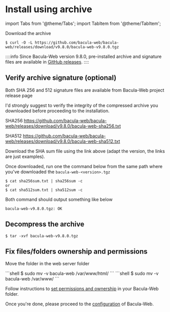 # Install using archive

import Tabs from '@theme/Tabs';
import TabItem from '@theme/TabItem';

Download the archive

```shell
$ curl -O -L https://github.com/bacula-web/bacula-web/releases/download/v9.8.0/bacula-web-v9.8.0.tgz
```

::::info
Since Bacula-Web version 9.8.0, pre-installed archive and signature files are available in [GitHub releases](https://github.com/bacula-web/bacula-web/releases).
::::

## Verify archive signature (optional)

Both SHA 256 and 512 signature files are available from Bacula-Web project release page

I'd strongly suggest to verify the integrity of the compressed archive you downloaded before proceeding to the installation.

SHA256 https://github.com/bacula-web/bacula-web/releases/download/v9.8.0/bacula-web-sha256.txt

SHA512 https://github.com/bacula-web/bacula-web/releases/download/v9.8.0/bacula-web-sha512.txt

Download the SHA sum file using the link above (adapt the version, the links are just examples).

Once downloaded, run one the command below from the same path where you've downloaded the `bacula-web-<version>.tgz`

```shell
$ cat sha256sum.txt | sha256sum -c
or
$ cat sha512sum.txt | sha512sum -c
```

Both command should output something like below

```shell
bacula-web-v9.8.0.tgz: OK
```

## Decompress the archive

```shell
$ tar -xvf bacula-web-v9.8.0.tgz
```

## Fix files/folders ownership and permissions

Move the folder in the web server folder

<Tabs>
  <TabItem value="rpm" label="For Red Hat / Centos / Fedora" default>
```shell
$ sudo mv -v bacula-web /var/www/html/
```
  </TabItem>
  <TabItem value="deb" label="For Debian / Ubuntu">
```shell
$ sudo mv -v bacula-web /var/www/
```
  </TabItem>
</Tabs>

Follow instructions to [set permissions and ownership](../admin-guides/permissions-and-ownership.mdx) in your Bacula-Web folder.

Once you're done, please proceed to the [configuration](configure.md) of Bacula-Web.

